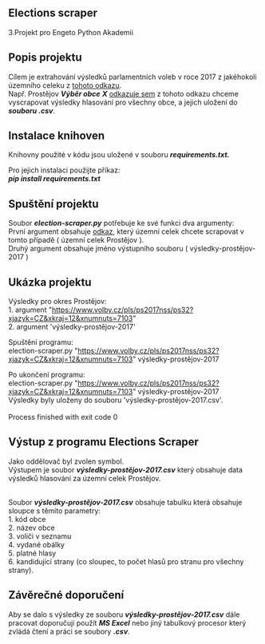 Elections scraper
-
3.Projekt pro Engeto Python Akademii

Popis projektu
-
Cílem je extrahování výsledků parlamentních voleb v roce 2017 z jakéhokoli územního celeku z [tohoto odkazu](https://www.volby.cz/pls/ps2017nss/ps3?xjazyk=CZ#11).
<br>Např. Prostějov ***Výběr
obce*** ***X*** [odkazuje sem](https://www.volby.cz/pls/ps2017nss/ps32?xjazyk=CZ&xkraj=12&xnumnuts=7103) z tohoto odkazu chceme vyscrapovat výsledky hlasování pro všechny obce, a jejich uložení do ***souboru .csv***.

Instalace knihoven
-
Knihovny použité v kódu jsou uložené v souboru ***requirements.txt.***

Pro jejich instalaci použijte příkaz:
<br>***pip install requirements.txt***

Spuštění projektu
-
Soubor ***election-scraper.py*** potřebuje ke své funkci dva argumenty:
<br>První argument obsahuje [odkaz](https://www.volby.cz/pls/ps2017nss/ps32?xjazyk=CZ&xkraj=12&xnumnuts=7103), který územní celek chcete scrapovat v tomto případě ( územní celek Prostějov ).
<br>Druhý argument obsahuje jméno výstupního souboru ( výsledky-prostějov-2017 )

Ukázka projektu
-
Výsledky pro okres Prostějov:
<br>1. argument "https://www.volby.cz/pls/ps2017nss/ps32?xjazyk=CZ&xkraj=12&xnumnuts=7103"
<br>2. argument 'výsledky-prostějov-2017'

Spuštění programu:
<br>election-scraper.py "https://www.volby.cz/pls/ps2017nss/ps32?xjazyk=CZ&xkraj=12&xnumnuts=7103" výsledky-prostějov-2017

Po ukončení programu:
<br>election-scraper.py "https://www.volby.cz/pls/ps2017nss/ps32?xjazyk=CZ&xkraj=12&xnumnuts=7103" výsledky-prostějov-2017
<br>Výsledky byly uloženy do souboru 'výsledky-prostějov-2017.csv'.
<br>
<br>Process finished with exit code 0

Výstup z programu Elections Scraper
-
Jako oddělovač byl zvolen symbol.
<br>Výstupem je soubor ***výsledky-prostějov-2017.csv*** který obsahuje data výsledků hlasování za územní celek Prostějov.

<br>Soubor ***výsledky-prostějov-2017.csv*** obsahuje tabulku která obsahuje sloupce s těmito parametry:
<br>1. kód obce
<br>2. název obce
<br>3. voliči v seznamu
<br>4. vydané obálky
<br>5. platné hlasy
<br>6. kandidující strany (co sloupec, to počet hlasů pro stranu pro všechny strany).

Závěrečné doporučení
-
Aby se dalo s výsledky ze souboru ***výsledky-prostějov-2017.csv*** dále pracovat doporučuji použít ***MS Excel*** nebo jiný tabulkový procesor který zvládá čtení a práci se soubory ***.csv***.

